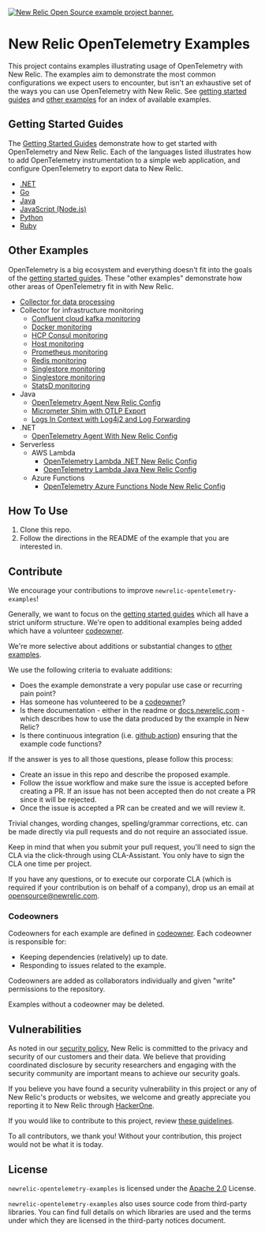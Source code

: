 <a href="https://opensource.newrelic.com/oss-category/#example-code"><picture><source media="(prefers-color-scheme: dark)" srcset="https://github.com/newrelic/opensource-website/raw/main/src/images/categories/dark/Example_Code.png"><source media="(prefers-color-scheme: light)" srcset="https://github.com/newrelic/opensource-website/raw/main/src/images/categories/Example_Code.png"><img alt="New Relic Open Source example project banner." src="https://github.com/newrelic/opensource-website/raw/main/src/images/categories/Example_Code.png"></picture></a>

# New Relic OpenTelemetry Examples

This project contains examples illustrating usage of OpenTelemetry with New Relic. The examples aim to demonstrate the most common configurations we expect users to encounter, but isn't an exhaustive set of the ways you can use OpenTelemetry with New Relic. See [getting started guides](#getting-started-guides) and [other examples](#other-examples) for an index of available examples.

## Getting Started Guides

The [Getting Started Guides](./getting-started-guides/README.md) demonstrate how to get started with OpenTelemetry and New Relic. Each of the languages listed illustrates how to add OpenTelemetry instrumentation to a simple web application, and configure OpenTelemetry to export data to New Relic.

* [.NET](./getting-started-guides/dotnet)
* [Go](./getting-started-guides/go)
* [Java](./getting-started-guides/java)
* [JavaScript (Node.js)](./getting-started-guides/javascript)
* [Python](./getting-started-guides/python)
* [Ruby](./getting-started-guides/ruby)

## Other Examples

OpenTelemetry is a big ecosystem and everything doesn't fit into the goals of the [getting started guides](#getting-started-guides). These "other examples" demonstrate how other areas of OpenTelemetry fit in with New Relic.

* [Collector for data processing](./other-examples/collector/nr-config)
* Collector for infrastructure monitoring
  * [Confluent cloud kafka monitoring](./other-examples/collector/confluentcloud)
  * [Docker monitoring](./other-examples/collector/docker)
  * [HCP Consul monitoring](./other-examples/collector/hcp-consul)
  * [Host monitoring](./other-examples/collector/host-monitoring)
  * [Prometheus monitoring](./other-examples/collector/prometheus)
  * [Redis monitoring](./other-examples/collector/redis)
  * [Singlestore monitoring](./other-examples/collector/singlestore)
  * [Singlestore monitoring](./other-examples/collector/singlestore)
  * [StatsD monitoring](./other-examples/collector/statsd)
* Java
  * [OpenTelemetry Agent New Relic Config](./other-examples/java/agent-nr-config)
  * [Micrometer Shim with OTLP Export](./other-examples/java/micrometer-shim)
  * [Logs In Context with Log4j2 and Log Forwarding](./other-examples/java/logs-in-context-log4j2)
* .NET
  * [OpenTelemetry Agent With New Relic Config](./other-examples/dotnet/agent-nr-config)
* Serverless
  * AWS Lambda
    * [OpenTelemetry Lambda .NET New Relic Config](./other-examples/serverless/aws-lambda/dotnet)
    * [OpenTelemetry Lambda Java New Relic Config](./other-examples/serverless/aws-lambda/java)
  * Azure Functions
    * [OpenTelemetry Azure Functions Node New Relic Config](./other-examples/serverless/azure-functions/node/http-trigger-app)

## How To Use

1. Clone this repo.
2. Follow the directions in the README of the example that you are interested in.

## Contribute

We encourage your contributions to improve `newrelic-opentelemetry-examples`!

Generally, we want to focus on the
[getting started guides](#getting-started-guides)
which all have a strict uniform structure. We're open to additional examples
being added which have a volunteer [codeowner](#codeowners).

We're more selective about additions or substantial changes to
[other examples](#other-examples).

We use the following criteria to evaluate additions:

* Does the example demonstrate a very popular use case or recurring pain point?
* Has someone has volunteered to be a [codeowner](#codeowners)?
* Is there documentation - either in the readme or
  [docs.newrelic.com](https://docs.newrelic.com/) - which describes how to use
  the data produced by the example in New Relic?
* Is there continuous integration (i.e.
  [github action](.github/workflows/pull_request.yml)) ensuring that the
  example code functions?

If the answer is yes to all those questions, please follow this process:

* Create an issue in this repo and describe the proposed example.
* Follow the issue workflow and make sure the issue is accepted before creating
  a PR. If an issue has not been accepted then do not create a PR since it will
  be rejected.
* Once the issue is accepted a PR can be created and we will review it.

Trivial changes, wording changes, spelling/grammar
corrections, etc. can be made directly via pull requests and do not require
an associated issue.

Keep in mind that when you submit your pull request, you'll need to sign the
CLA via the click-through using CLA-Assistant. You only have to sign the CLA
one time per project.

If you have any questions, or to execute our corporate CLA (which is required
if your contribution is on behalf of a company), drop us an email at
opensource@newrelic.com.

### Codeowners

Codeowners for each example are defined in [codeowner](.github/CODEOWNERS). Each codeowner is responsible for:

* Keeping dependencies (relatively) up to date.
* Responding to issues related to the example.

Codeowners are added as collaborators individually and given "write" permissions to the repository.

Examples without a codeowner may be deleted.

## Vulnerabilities

As noted in our [security policy](https://github.com/newrelic/newrelic-opentelemetry-examples/security/policy), New Relic is committed to the privacy and security of our customers and their data. We believe that providing coordinated disclosure by security researchers and engaging with the security community are important means to achieve our security goals.

If you believe you have found a security vulnerability in this project or any of New Relic's products or websites, we welcome and greatly appreciate you reporting it to New Relic through [HackerOne](https://hackerone.com/newrelic).

If you would like to contribute to this project, review [these guidelines](./CONTRIBUTING.md).

To all contributors, we thank you!  Without your contribution, this project would not be what it is today.

## License

`newrelic-opentelemetry-examples` is licensed under the [Apache 2.0](http://apache.org/licenses/LICENSE-2.0.txt) License.

`newrelic-opentelemetry-examples` also uses source code from third-party libraries. You can find full details on which libraries are used and the terms under which they are licensed in the third-party notices document.
